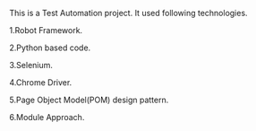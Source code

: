 This is a Test Automation project. It used following technologies.

1.Robot Framework.

2.Python based code.

3.Selenium.

4.Chrome Driver.

5.Page Object Model(POM) design pattern.

6.Module Approach.